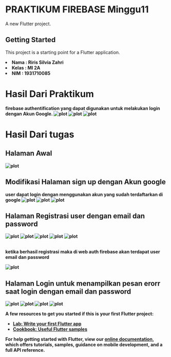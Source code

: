 # PRAKTIKUM FIREBASE Minggu11

A new Flutter project.

## Getting Started

This project is a starting point for a Flutter application.
<li><b>Nama  : Riris Silvia Zahri
<li><b>Kelas : MI 2A
<li><b>NIM   : 1931710085

# Hasil Dari Praktikum
firebase authentification yang dapat digunakan untuk melakukan login dengan Akun Google.
![plot](./image/1.png)
![plot](./image/2.png)
![plot](./image/3.png)

# Hasil Dari tugas 
## Halaman Awal
![plot](./image/a.png)
## Modifikasi Halaman sign up dengan Akun google
user dapat login dengan menggunakan akun yang sudah terdaftarkan di google
![plot](./image/b.png)
![plot](./image/c.png)
![plot](./image/d.png)

## Halaman Registrasi user dengan email dan password
![plot](./image/e.png)
![plot](./image/f.png)
![plot](./image/h.png)
![plot](./image/i.png)
![plot](./image/g.png)

<br>ketika berhasil registrasi maka di web auth firebase akan terdapat user email dan password

![plot](./image/j.png)

## Halaman Login untuk menampilkan pesan erorr saat login dengan email dan password
![plot](./image/k.png)
![plot](./image/l.png)
![plot](./image/m.png)
![plot](./image/n.png)











A few resources to get you started if this is your first Flutter project:

- [Lab: Write your first Flutter app](https://flutter.dev/docs/get-started/codelab)
- [Cookbook: Useful Flutter samples](https://flutter.dev/docs/cookbook)

For help getting started with Flutter, view our
[online documentation](https://flutter.dev/docs), which offers tutorials,
samples, guidance on mobile development, and a full API reference.
